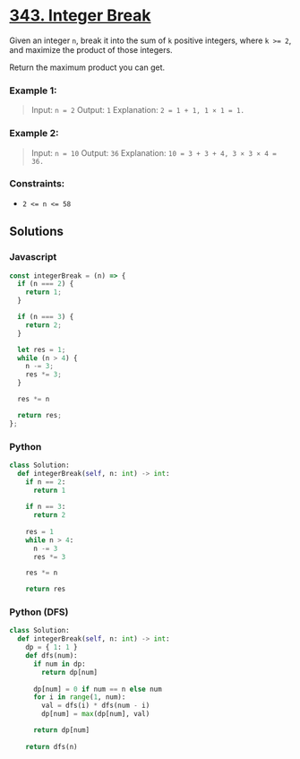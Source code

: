 # [343. Integer Break](https://leetcode.com/problems/integer-break/description)

Given an integer `n`, break it into the sum of `k` positive integers, where `k >= 2`, and maximize the product of those integers.

Return the maximum product you can get.


### Example 1:
> Input: `n = 2`
> Output: `1`
> Explanation: `2 = 1 + 1, 1 × 1 = 1.`


### Example 2:
> Input: `n = 10`
> Output: `36`
> Explanation: `10 = 3 + 3 + 4, 3 × 3 × 4 = 36.`
 

### Constraints:
- `2 <= n <= 58`


## Solutions

### Javascript
```javascript
const integerBreak = (n) => {
  if (n === 2) {
    return 1;
  }

  if (n === 3) {
    return 2;
  }

  let res = 1;
  while (n > 4) {
    n -= 3;
    res *= 3;
  }

  res *= n

  return res;
};
```

### Python
```python
class Solution:
  def integerBreak(self, n: int) -> int:
    if n == 2:
      return 1
    
    if n == 3:
      return 2
    
    res = 1
    while n > 4:
      n -= 3
      res *= 3

    res *= n

    return res
```

### Python (DFS)
```python
class Solution:
  def integerBreak(self, n: int) -> int:
    dp = { 1: 1 }
    def dfs(num):
      if num in dp:
        return dp[num]
      
      dp[num] = 0 if num == n else num
      for i in range(1, num):
        val = dfs(i) * dfs(num - i)
        dp[num] = max(dp[num], val)

      return dp[num]
    
    return dfs(n)
```